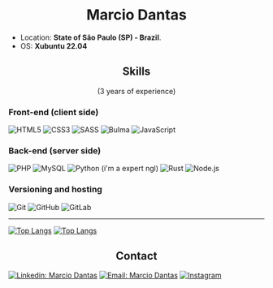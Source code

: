 <h1 align="center"><strong>Marcio Dantas</strong></h1>

- Location: **State of São Paulo (SP) - Brazil**.
- OS: **Xubuntu 22.04**

<h2 align="center">Skills</h2>
<p align="center">(3 years of experience)</p>

<h3 align="left">Front-end (client side)</h3>

  ![HTML5](https://img.shields.io/badge/HTML-239120?style=normal&logo=html5&logoColor=white)
  ![CSS3](https://img.shields.io/badge/CSS-239120?&style=normal&logo=css3&logoColor=white)
  ![SASS](https://img.shields.io/badge/Sass-CC6699?style=normal&logo=sass&logoColor=white)
  ![Bulma](https://img.shields.io/badge/Bulma-00d1b2?style=normal&logo=bulma&logoColor=white)
  ![JavaScript](https://img.shields.io/badge/JavaScript-F7DF1E?style=normal&logo=javascript&logoColor=000)

<h3 align="left">Back-end (server side)</h3>

  ![PHP](https://img.shields.io/badge/PHP-777BB4?style=normal&logo=php&logoColor=white)
  ![MySQL](https://img.shields.io/badge/MySQL-005d85?style=normal&logo=mysql&logoColor=white)
  ![Python (i'm a expert ngl)](https://img.shields.io/badge/Python-14354C?style=normal&logo=python&logoColor=white)
  ![Rust](https://img.shields.io/badge/Rust-ef4a00?style=normal&logo=rust&logoColor=white)
  ![Node.js](https://img.shields.io/badge/Node.js-8CBF3D?style=normal&logo=node.js&logoColor=white)

<h3 align="left">Versioning and hosting</h3>

  ![Git](https://img.shields.io/badge/-Git-F84E28?style=flat&logo=git&logoColor=fff)
  ![GitHub](https://img.shields.io/badge/-GitHub-000?style=flat&logo=github&logoColor=fff)
  ![GitLab](https://img.shields.io/badge/-GitLab-d12?style=flat&logo=gitlab)

---

[![Top Langs](https://github-readme-stats.vercel.app/api/?username=marc-dantas&theme=dark&layout=compact)](https://github.com/anuraghazra/github-readme-stats)
[![Top Langs](https://github-readme-stats.vercel.app/api/top-langs/?username=marc-dantas&theme=dark&layout=compact)](https://github.com/anuraghazra/github-readme-stats)


<h2 align="center">Contact</h2>

[![Linkedin: Marcio Dantas](https://img.shields.io/badge/-Marcio%20Dantas-blue?style=flat&logo=Linkedin&logoColor=white)](https://www.linkedin.com/in/marcio-dantas-b21367230/)
[![Email: Marcio Dantas](https://img.shields.io/badge/-marcio.dantas.pro@outlook.com-006bed?style=flat&logo=Gmail&logoColor=white)](mailto:marcio.dantas.pro@outlook.com)
[![Instagram](https://img.shields.io/badge/marciodantasms-E4405F?style=flat&logo=instagram&logoColor=white)](https://www.instagram.com/marcdantasms/)
